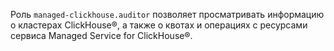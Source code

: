 Роль `managed-clickhouse.auditor` позволяет просматривать информацию о кластерах ClickHouse®, а также о квотах и операциях с ресурсами сервиса Managed Service for ClickHouse®.